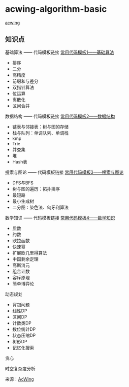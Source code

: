 # acwing-algorithm-basic
[acwing](https://www.acwing.com/)
## 知识点  
基础算法 —— 代码模板链接 [常用代码模板1——基础算法](https://www.acwing.com/blog/content/277/)

- 排序
- 二分
- 高精度
- 前缀和与差分
- 双指针算法
- 位运算
- 离散化
- 区间合并

数据结构 —— 代码模板链接 [常用代码模板2——数据结构](https://www.acwing.com/blog/content/404/)

- 链表与邻接表：树与图的存储
- 栈与队列：单调队列、单调栈
- kmp
- Trie
- 并查集
- 堆
- Hash表

搜索与图论 —— 代码模板链接 [常用代码模板3——搜索与图论](https://www.acwing.com/blog/content/405/)

- DFS与BFS
- 树与图的遍历：拓扑排序
- 最短路
- 最小生成树
- 二分图：染色法、匈牙利算法

数学知识 —— 代码模板链接 [常用代码模板4——数学知识](https://www.acwing.com/blog/content/406/)

- 质数
- 约数
- 欧拉函数
- 快速幂
- 扩展欧几里得算法
- 中国剩余定理
- 高斯消元
- 组合计数
- 容斥原理
- 简单博弈论

动态规划
- 背包问题
- 线性DP
- 区间DP
- 计数类DP
- 数位统计DP
- 状态压缩DP
- 树形DP
- 记忆化搜索

贪心

时空复杂度分析



来源：[AcWing](https://www.acwing.com/activity/content/introduction/11/)
